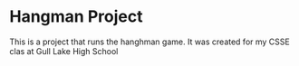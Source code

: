 # Hangman Project
This is a project that runs the hanghman game. It was created for my CSSE clas at Gull Lake High School
